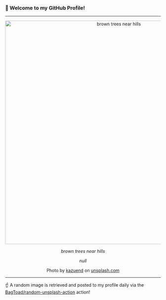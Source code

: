 ### 👋 Welcome to my GitHub Profile!

----

<div align="center">
  <img width="720" src="https://images.unsplash.com/photo-1542015149403-9ccaee1d87f5?crop=entropy&cs=tinysrgb&fit=max&fm=jpg&ixid=M3w1NTI0OTR8MHwxfHJhbmRvbXx8fHx8fHx8fDE3MTQ2MzAxNjh8&ixlib=rb-4.0.3&q=80&w=1080" alt="brown trees near hills">
  
  <em>brown trees near hills</em>
  
  <em>null</em>
  
  Photo by [kazuend](http://kazuend.jp) on [unsplash.com](https://unsplash.com/)
</div>

----

☝️ A random image is retrieved and posted to my profile daily via the [BagToad/random-unsplash-action](https://github.com/BagToad/random-unsplash-action) action!
